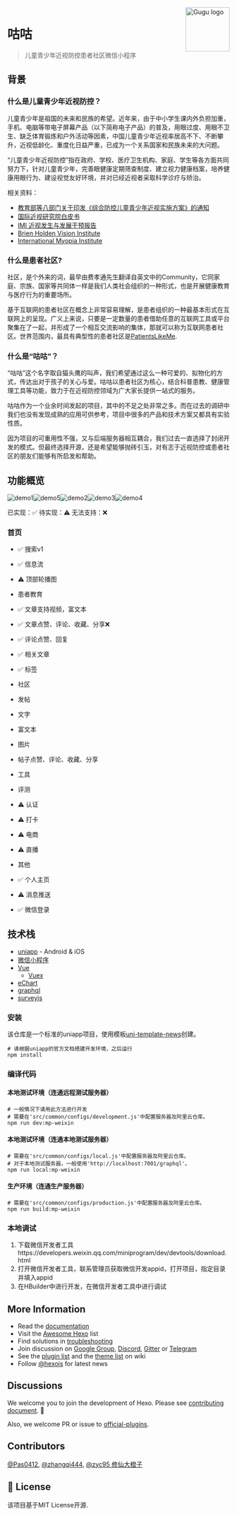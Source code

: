 <img src="https://user-images.githubusercontent.com/5424267/119736375-75dd1f00-be32-11eb-8012-ebece6238f7c.png" alt="Gugu logo" width="100" height="100" align="right" />

# 咕咕
> 儿童青少年近视防控患者社区微信小程序

## 背景

### 什么是儿童青少年近视防控？

儿童青少年是祖国的未来和民族的希望。近年来，由于中小学生课内外负担加重，手机、电脑等带电子屏幕产品（以下简称电子产品）的普及，用眼过度、用眼不卫生、缺乏体育锻炼和户外活动等因素，中国儿童青少年近视率居高不下、不断攀升，近视低龄化、重度化日益严重，已成为一个关系国家和民族未来的大问题。

“儿童青少年近视防控”指在政府、学校、医疗卫生机构、家庭、学生等各方面共同努力下，针对儿童青少年，完善眼健康定期筛查制度、建立视力健康档案，培养健康用眼行为、建设视觉友好环境，并对已经近视者采取科学诊疗与矫治。

相关资料：
- [教育部等八部门关于印发《综合防控儿童青少年近视实施方案》的通知](http://www.moe.gov.cn/srcsite/A17/moe_943/s3285/201808/t20180830_346672.html)
- [国际近视研究院白皮书](https://myopiainstitute.org/wp-content/uploads/2020/11/IMI-Myopia-Control-Reports-Overview-and-Introduction-Chinese.pdf)
- [IMI 近视发生与发展干预报告](https://myopiainstitute.org/wp-content/uploads/2020/09/IMI-Interventions-for-Myopia-Onset-and-Progression-Report_Chinese.pdf)
- [Brien Holden Vision Institute](https://bhvi.org/)
- [International Myopia Institute](https://myopiainstitute.org/) 

### 什么是患者社区?

社区，是个外来的词，最早由费孝通先生翻译自英文中的Community，它同家庭、宗族、国家等共同体一样是我们人类社会组织的一种形式，也是开展健康教育与医疗行为的重要场所。

基于互联网的患者社区在概念上非常容易理解，是患者组织的一种最基本形式在互联网上的呈现。广义上来说，只要是一定数量的患者借助任意的互联网工具或平台聚集在了一起，并形成了一个相互交流影响的集体，那就可以称为互联网患者社区。世界范围内，最具有典型性的患者社区是[PatientsLikeMe](https://www.patientslikeme.com/).

### 什么是“咕咕”？

“咕咕”这个名字取自猫头鹰的叫声，我们希望通过这么一种可爱的、拟物化的方式，传达出对于孩子的关心与爱。咕咕以患者社区为核心，结合科普患教、健康管理工具等功能，致力于在近视防控领域为广大家长提供一站式的服务。

咕咕作为一个业余时间发起的项目，其中的不足之处非常之多。而在过去的调研中我们也没有发现成熟的应用可供参考，项目中很多的产品和技术方案又都具有实验性质。

因为项目的可重用性不强，又与后端服务器相互耦合，我们过去一直选择了封闭开发的模式。但最终选择开源，还是希望能够抛砖引玉，对有志于近视防控或患者社区的朋友们能够有所启发和帮助。

## 功能概览

![demo1](https://user-images.githubusercontent.com/5424267/119735115-bb98e800-be30-11eb-9850-bb395fc8ca92.gif)![demo5](https://user-images.githubusercontent.com/5424267/119735710-9bb5f400-be31-11eb-815f-69ed18d8e304.gif)![demo2](https://user-images.githubusercontent.com/5424267/119735718-9e184e00-be31-11eb-9124-828a676f637e.gif)![demo3](https://user-images.githubusercontent.com/5424267/119735724-9f497b00-be31-11eb-9a30-406904e73a72.gif)![demo4](https://user-images.githubusercontent.com/5424267/119735747-a3759880-be31-11eb-9a40-58519809a25e.gif)


已实现：✅  待实现：⚠️  无法支持：❌


### 首页
 
 - ✅ 搜索v1
 - ✅ 信息流
 - ⚠️ 顶部轮播图


- 患者教育
 - ✅ 文章支持视频，富文本
 - ✅ 文章点赞、评论、收藏、分享❌
 - ✅ 评论点赞、回复
 - ✅ 相关文章
 - ✅ 标签
- 社区
 - 发帖
  - 文字
  - 富文本
  - 图片
 - 帖子点赞、评论、收藏、分享
- 工具
 - 评测

- ⚠️ 认证
- ⚠️ 打卡
- ⚠️ 电商
- ⚠️ 直播
- 其他
 - ✅ 个人主页
 - ⚠️ 消息推送
 - ✅ 微信登录

## 技术栈

- [uniapp](https://uniapp.dcloud.io/) - Android & iOS
- [微信小程序](https://developers.weixin.qq.com/miniprogram/dev/framework/)
- [Vue](https://vuejs.org/)
	- [Vuex](https://vuex.vuejs.org/)
- [eChart](https://echarts.apache.org/)
- [graphql](https://apollographql.com/)
- [surveyjs](https://github.com/surveyjs/survey-library)

### 安装
该仓库是一个标准的uniapp项目，使用模板[uni-template-news](https://github.com/dcloudio/uni-template-news)创建。

```shell
# 请根据uniapp的官方文档搭建开发环境，之后运行
npm install
```

### 编译代码

#### 本地测试环境（连通远程测试服务器）
```shell
# 一般情况下请用此方法进行开发
# 需要在'src/common/configs/development.js'中配置服务器及阿里云仓库。
npm run dev:mp-weixin
```
#### 本地测试环境（连通本地测试服务器）
```shell
# 需要在'src/common/configs/local.js'中配置服务器及阿里云仓库。
# 对于本地测试服务器，一般使用'http://localhost:7001/graphql'。
npm run local:mp-weixin
```
#### 生产环境（连通生产服务器）
```shell
# 需要在'src/common/configs/production.js'中配置服务器及阿里云仓库。
npm run build:mp-weixin
```
### 本地调试
1. 下载微信开发者工具https://developers.weixin.qq.com/miniprogram/dev/devtools/download.html
2. 打开微信开发者工具，联系管理员获取微信开发appid，打开项目，指定目录并填入appid
3. 在HBuilder中进行开发，在微信开发者工具中进行调试

## More Information

- Read the [documentation](https://hexo.io/)
- Visit the [Awesome Hexo](https://github.com/hexojs/awesome-hexo) list
- Find solutions in [troubleshooting](https://hexo.io/docs/troubleshooting.html)
- Join discussion on [Google Group](https://groups.google.com/group/hexo), [Discord](https://discord.gg/teM2Anj), [Gitter](https://gitter.im/hexojs/hexo) or [Telegram](https://t.me/hexojs)
- See the [plugin list](https://hexo.io/plugins/) and the [theme list](https://hexo.io/themes/) on wiki
- Follow [@hexojs](https://twitter.com/hexojs) for latest news

## Discussions

We welcome you to join the development of Hexo. Please see [contributing document](https://hexo.io/docs/contributing). 🤗

Also, we welcome PR or issue to [official-plugins](https://github.com/hexojs).

## Contributors

[@Pas0412](https://github.com/Pas0412), [@zhangqi444](https://github.com/zhangqi444), [@zyc95 修仙大橙子](https://github.com/zyc95)

## 📄 License

该项目基于MIT License开源.

